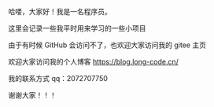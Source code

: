 哈喽，大家好！我是一名程序员。

这里会记录一些我平时用来学习的一些小项目

由于有时候 GitHub 会访问不了，也欢迎大家访问我的 gitee 主页


欢迎大家访问我的个人博客
https://blog.long-code.cn/

我的联系方式
qq：2072707750

谢谢大家！！！
